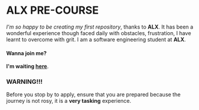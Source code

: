 # ALX PRE-COURSE #

*I'm so happy to be creating my first repository*, thanks to **ALX**.
It has been a wonderful experience though faced daily with obstacles, frustration, I have learnt to overcome with grit. I am a software engineering student at **ALX**.

#### Wanna join me? ###
**I'm waiting [here](https://alxafrica.com/software)**.

### WARNING!!! ###
Before you stop by to apply, ensure that you are prepared because the journey is not rosy, it is a **very tasking** experience.